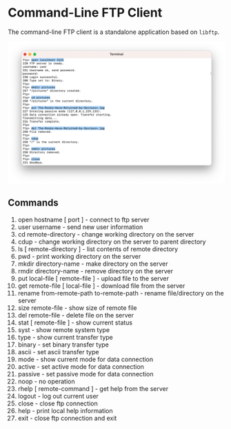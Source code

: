 # Command-Line FTP Client

The command-line FTP client is a standalone application based on `libftp`.

![Example](doc/example.png)

## Commands

1. open hostname [ port ] - connect to ftp server
1. user username - send new user information
1. cd remote-directory - change working directory on the server
1. cdup - change working directory on the server to parent directory
1. ls [ remote-directory ] - list contents of remote directory
1. pwd - print working directory on the server
1. mkdir directory-name - make directory on the server
1. rmdir directory-name - remove directory on the server
1. put local-file [ remote-file ] - upload file to the server
1. get remote-file [ local-file ] - download file from the server
1. rename from-remote-path to-remote-path - rename file/directory on the server
1. size remote-file - show size of remote file
1. del remote-file - delete file on the server
1. stat [ remote-file ] - show current status
1. syst - show remote system type
1. type - show current transfer type
1. binary - set binary transfer type
1. ascii - set ascii transfer type
1. mode - show current mode for data connection
1. active - set active mode for data connection
1. passive - set passive mode for data connection
1. noop - no operation
1. rhelp [ remote-command ] - get help from the server
1. logout - log out current user
1. close - close ftp connection
1. help - print local help information
1. exit - close ftp connection and exit